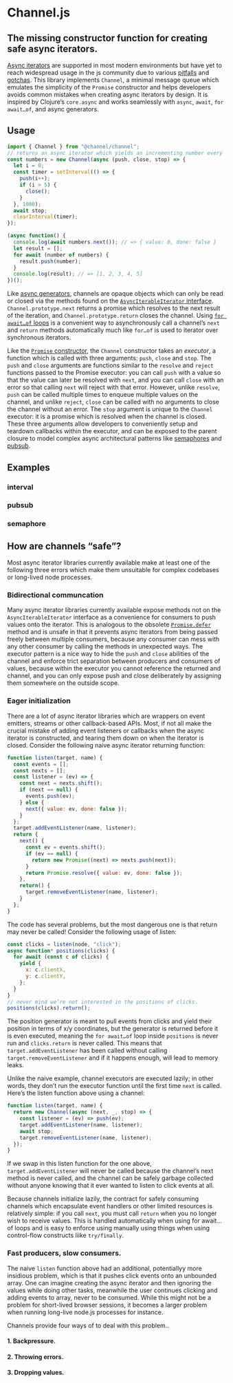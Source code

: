 # Channel.js
## The missing constructor function for creating safe async iterators.

[Async iterators](https://github.com/tc39/proposal-async-iteration) are supported in most modern environments but have yet to reach widespread usage in the js community due to various [pitfalls](https://github.com/tc39/proposal-async-iteration/issues/126) and [gotchas](https://github.com/apollographql/graphql-subscriptions/issues/116). This library implements `Channel`, a minimal message queue which emulates the simplicity of the `Promise` constructor and helps developers avoids common mistakes when creating async iterators by design. It is inspired by Clojure’s `core.async` and works seamlessly with `async`, `await`, `for await…of`, and async generators.

## Usage

```js
import { Channel } from "@channel/channel";
// returns an async iterator which yields an incrementing number every second and stops when it reaches 5
const numbers = new Channel(async (push, close, stop) => {
  let i = 0;
  const timer = setInterval(() => {
    push(i++);
    if (i > 5) {
      close();
    }
  }, 1000);
  await stop;
  clearInterval(timer);
});

(async function() {
  console.log(await numbers.next()); // => { value: 0, done: false }
  let result = [];
  for await (number of numbers) {
    result.push(number);
  }
  console.log(result); // => [1, 2, 3, 4, 5]
})();
```

Like [async generators](https://developer.mozilla.org/en-US/docs/Web/JavaScript/Reference/Statements/function*), channels are opaque objects which can only be read or closed via the methods found on the [`AsyncIterableIterator` interface](https://github.com/Microsoft/TypeScript/blob/master/lib/lib.es2018.asynciterable.d.ts). `Channel.prototype.next` returns a promise which resolves to the next result of the iteration, and `Channel.prototype.return` closes the channel. Using [`for await…of` loops](https://developer.mozilla.org/en-US/docs/Web/JavaScript/Reference/Statements/for-await...of) is a convenient way to asynchronously call a channel’s `next` and `return` methods automatically much like `for…of` is used to iterator over synchronous iterators.

Like the [`Promise` constructor](https://developer.mozilla.org/en-US/docs/Web/JavaScript/Reference/Global_Objects/Promise), the `Channel` constructor takes an *executor*, a function which is called with three arguments: `push`, `close` and `stop`. The `push` and `close` arguments are functions similar to the `resolve` and `reject` functions passed to the Promise executor: you can call `push` with a value so that the value can later be resolved with `next`, and you can call `close` with an error so that calling `next` will reject with that error. However, unlike `resolve`, `push` can be called multiple times to enqueue multiple values on the channel, and unlike `reject`, `close` can be called with no arguments to close the channel without an error. The `stop` argument is unique to the `Channel` executor: it is a promise which is resolved when the channel is closed. These three arguments allow developers to conveniently setup and teardown callbacks within the executor, and can be exposed to the parent closure to model complex async architectural patterns like [semaphores]() and [pubsub]().

## Examples

### interval

### pubsub

### semaphore

## How are channels “safe”?
Most async iterator libraries currently available make at least one of the following three errors which make them unsuitable for complex codebases or long-lived node processes.

### Bidirectional communcation
Many async iterator libraries currently available expose methods not on the `AsyncIterableIterator` interface as a convenience for consumers to push values onto the iterator. This is analogous to the obsolete [`Promise.defer`](https://developer.mozilla.org/en-US/docs/Mozilla/JavaScript_code_modules/Promise.jsm/Deferred) method and is unsafe in that it prevents async iterators from being passed freely between multiple consumers, because any consumer can mess with any other consumer by calling the methods in unexpected ways. The executor pattern is a nice way to hide the `push` and `close` abilities of the channel and enforce trict separation between producers and consumers of values, because within the executor you cannot reference the returned and channel, and you can only expose push and close deliberately by assigning them somewhere on the outside scope.

### Eager initialization
There are a lot of async iterator libraries which are wrappers on event emitters, streams or other callback-based APIs. Most, if not all make the crucial mistake of adding event listeners or callbacks when the async iterator is constructed, and tearing them down on when the iterator is closed. Consider the following naive async iterator returning function:

```js
function listen(target, name) {
  const events = [];
  const nexts = [];
  const listener = (ev) => {
    const next = nexts.shift();
    if (next == null) {
      events.push(ev);
    } else {
      next({ value: ev, done: false });
    }
  };
  target.addEventListener(name, listener);
  return {
    next() {
      const ev = events.shift();
      if (ev == null) {
        return new Promise((next) => nexts.push(next));
      }
      return Promise.resolve({ value: ev, done: false });
    },
    return() {
      target.removeEventListener(name, listener);
    }
  };
}
```

The code has several problems, but the most dangerous one is that return may never be called! Consider the following usage of listen:

```js
const clicks = listen(node, "click");
async function* positions(clicks) {
  for await (const c of clicks) {
    yield {
      x: c.clientX,
      y: c.clientY,
    };
  }
}
// never mind we’re not interested in the positions of clicks.
positions(clicks).return();
```

The position generator is meant to pull events from clicks and yield their position in terms of x/y coordinates, but the generator is returned before it is even executed, meaning the `for await…of` loop inside `positions` is never run and `clicks.return` is never called. This means that `target.addEventListener` has been called without calling `target.removeEventListener` and if it happens enough, will lead to memory leaks.

Unlike the naive example, channel executors are executed lazily; in other words, they don’t run the executor function until the first time `next` is called.
Here’s the listen function above using a channel:

```js
function listen(target, name) {
  return new Channel(async (next, _, stop) => {
    const listener = (ev) => push(ev);
    target.addEventListener(name, listener);
    await stop;
    target.removeEventListener(name, listener);
  });
}
```

If we swap in this listen function for the one above, `target.addEventListener` will never be called because the channel’s next method is never called, and the channel can be safely garbage collected without anyone knowing that it ever wanted to listen to click events at all.

Because channels initialize lazily, the contract for safely consuming channels which encapsulate event handlers or other limited resources is relatively simple: if you call `next`, you must call `return` when you no longer wish to receive values. This is handled automatically when using for await…of loops and is easy to enforce using manually using things when using control-flow constructs liike `try/finally`.

### Fast producers, slow consumers.

The naive `listen` function above had an additional, potentiallyy more insidious problem, which is that it pushes click events onto an unbounded array. One can imagine creating the async iterator and then ignoring the values while doing other tasks, meanwhile the user continues clicking and adding events to array, never to be consumed. While this might not be a problem for short-lived browser sessions, it becomes a larger problem when running long-live node.js processes for instance.

Channels provide four ways of to deal with this problem..

#### 1. Backpressure.

#### 2. Throwing errors.

#### 3. Dropping values.
